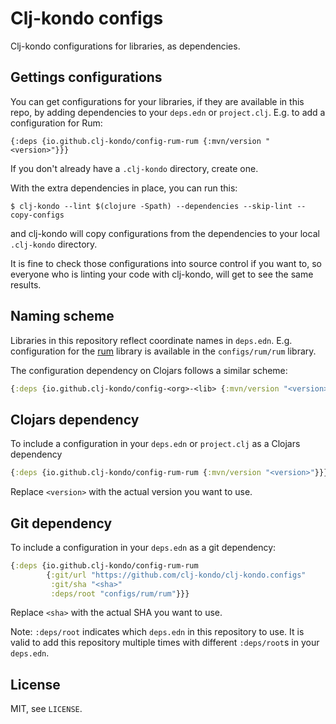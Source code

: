 # Clj-kondo configs

Clj-kondo configurations for libraries, as dependencies.

## Gettings configurations

You can get configurations for your libraries, if they are available in this
repo, by adding dependencies to your `deps.edn` or `project.clj`. E.g. to add a
configuration for Rum:

```
{:deps {io.github.clj-kondo/config-rum-rum {:mvn/version "<version>"}}}
```

If you don't already have a `.clj-kondo` directory, create one.

With the extra dependencies in place, you can run this:

```
$ clj-kondo --lint $(clojure -Spath) --dependencies --skip-lint --copy-configs
```

and clj-kondo will copy configurations from the dependencies to your local
`.clj-kondo` directory.

It is fine to check those configurations into source control if you want to, so
everyone who is linting your code with clj-kondo, will get to see the same
results.

## Naming scheme

Libraries in this repository reflect coordinate names in
`deps.edn`. E.g. configuration for the [rum](https://github.com/tonsky/rum)
library is available in the `configs/rum/rum` library.

The configuration dependency on Clojars follows a similar scheme:

``` clojure
{:deps {io.github.clj-kondo/config-<org>-<lib> {:mvn/version "<version>"}}}
```

## Clojars dependency

To include a configuration in your `deps.edn` or `project.clj` as a Clojars dependency

``` clojure
{:deps {io.github.clj-kondo/config-rum-rum {:mvn/version "<version>"}}}
```

Replace `<version>` with the actual version you want to use.

## Git dependency

To include a configuration in your `deps.edn` as a git dependency:

``` clojure
{:deps {io.github.clj-kondo/config-rum-rum
        {:git/url "https://github.com/clj-kondo/clj-kondo.configs"
         :git/sha "<sha>"
         :deps/root "configs/rum/rum"}}}
```

Replace `<sha>` with the actual SHA you want to use.

Note: `:deps/root` indicates which `deps.edn` in this repository to use.
It is valid to add this repository multiple times with different `:deps/root`s in your `deps.edn`.

## License

MIT, see `LICENSE`.

